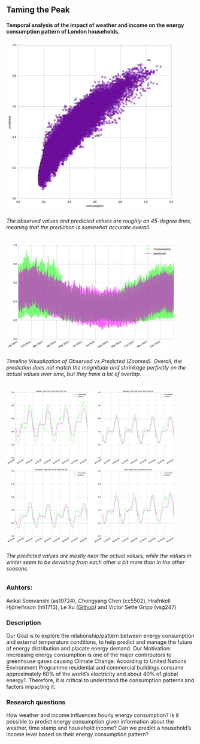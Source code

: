 ## Taming the Peak
#### Temporal analysis of the impact of weather and income on the energy consumption pattern of London households. 


![image](finalpredication.png.jpg)
###### The observed values and predicted values are roughly on 45-degree lines, meaning that the prediction is somewhat accurate overall. 

![image](predi.jpg)
###### Timeline Visualization of Observed vs Predicted (Zoomed). Overall, the prediction does not match the magnitude and shrinkage perfectly on the actual values over time, but they have a lot of overlap. 

![image](dsfa.jpg)
###### The predicted values are mostly near the actual values, while the values in winter seem to be deviating from each other a bit more than in the other seasons. 






### Auhtors: 
Avikal Somvanshi (as10724), Chongyang Chen (cc5502), Hrafnkell Hjörleifsson (hh1713), Le Xu ([Github](https://github.com/lx565)) and Victor Sette Gripp (vsg247) 

### Description

Our Goal is to explore the relationship/pattern between energy consumption and external temperature conditions, to help predict and manage the future of energy distribution and placate energy demand.
Our Motivation: nncreasing energy consumption is one of the major contributors to greenhouse gases causing Climate Change. According to United Nations Environment Programme residential and commercial buildings consume approximately 60% of the world’s electricity and about 40% of global energy1. Therefore, it is critical to understand the consumption patterns and factors impacting it. 



### Research questions 
How weather and income influences hourly energy consumption? 
Is it possible to predict energy consumption given information about the weather, time stamp and household income? 
Can we predict a household’s income level based on their energy consumption pattern?


